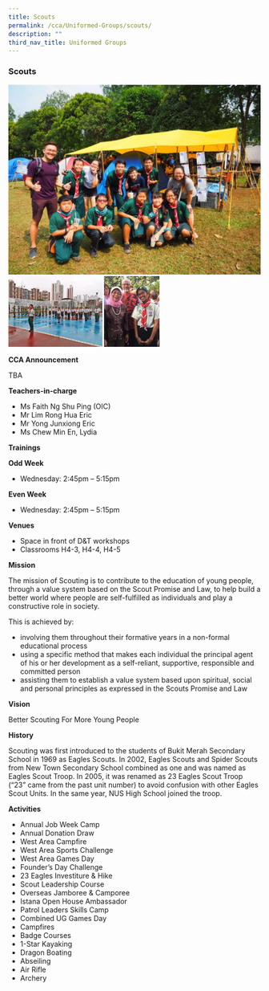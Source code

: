 ```yaml
---
title: Scouts
permalink: /cca/Uniformed-Groups/scouts/
description: ""
third_nav_title: Uniformed Groups
---
```

### Scouts

<img src="/images/cca12.png" style="width:60%,align:left">

<img src="/images/cca13.png" style="width:60%">

**CCA Announcement**

TBA

**Teachers-in-charge**

*   Ms Faith Ng Shu Ping (OIC)
*   Mr Lim Rong Hua Eric
*   Mr Yong Junxiong Eric
*   Ms Chew Min En, Lydia

**Trainings**

**Odd Week**

*   Wednesday: 2:45pm – 5:15pm

**Even Week**

*   Wednesday: 2:45pm – 5:15pm



**Venues**

*   Space in front of D&amp;T workshops
*   Classrooms H4-3, H4-4, H4-5

**Mission**

The mission of Scouting is to contribute to the education of young people, through a value system based on the Scout Promise and Law, to help build a better world where people are self-fulfilled as individuals and play a constructive role in society.

This is achieved by:

*   involving them throughout their formative years in a non-formal educational process
*   using a specific method that makes each individual the principal agent of his or her development as a self-reliant, supportive, responsible and committed person
*   assisting them to establish a value system based upon spiritual, social and personal principles as expressed in the Scouts Promise and Law

**Vision**

Better Scouting For More Young People

**History**

Scouting was first introduced to the students of Bukit Merah Secondary School in 1969 as Eagles Scouts. In 2002, Eagles Scouts and Spider Scouts from New Town Secondary School combined as one and was named as Eagles Scout Troop. In 2005, it was renamed as 23 Eagles Scout Troop (“23” came from the past unit number) to avoid confusion with other Eagles Scout Units. In the same year, NUS High School joined the troop.


**Activities**

*   Annual Job Week Camp
*   Annual Donation Draw
*   West Area Campfire
*   West Area Sports Challenge
*   West Area Games Day
*   Founder’s Day Challenge
*   23 Eagles Investiture &amp; Hike
*   Scout Leadership Course
*   Overseas Jamboree &amp; Camporee
*   Istana Open House Ambassador
*   Patrol Leaders Skills Camp
*   Combined UG Games Day
*   Campfires
*   Badge Courses
*   1-Star Kayaking
*   Dragon Boating
*   Abseiling
*   Air Rifle
*   Archery
